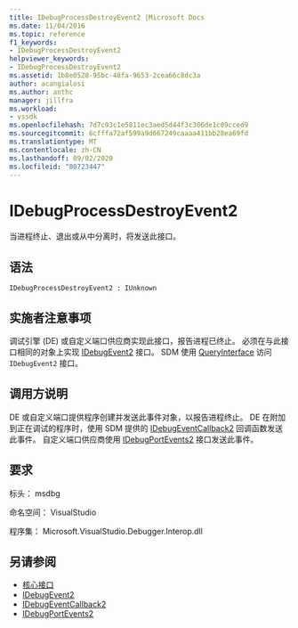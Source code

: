 ```yaml
---
title: IDebugProcessDestroyEvent2 |Microsoft Docs
ms.date: 11/04/2016
ms.topic: reference
f1_keywords:
- IDebugProcessDestroyEvent2
helpviewer_keywords:
- IDebugProcessDestroyEvent2
ms.assetid: 1b8e0528-95bc-48fa-9653-2cea66c8dc3a
author: acangialosi
ms.author: anthc
manager: jillfra
ms.workload:
- vssdk
ms.openlocfilehash: 7d7c93c1e5811ec3aed5d44f3c306de1c09cced9
ms.sourcegitcommit: 6cfffa72af599a9d667249caaaa411bb28ea69fd
ms.translationtype: MT
ms.contentlocale: zh-CN
ms.lasthandoff: 09/02/2020
ms.locfileid: "80723447"
---
```

# <a name="idebugprocessdestroyevent2"></a>IDebugProcessDestroyEvent2
当进程终止、退出或从中分离时，将发送此接口。

## <a name="syntax"></a>语法

```
IDebugProcessDestroyEvent2 : IUnknown
```

## <a name="notes-for-implementers"></a>实施者注意事项
 调试引擎 (DE) 或自定义端口供应商实现此接口，报告进程已终止。 必须在与此接口相同的对象上实现 [IDebugEvent2](../../../extensibility/debugger/reference/idebugevent2.md) 接口。 SDM 使用 [QueryInterface](/cpp/atl/queryinterface) 访问 `IDebugEvent2` 接口。

## <a name="notes-for-callers"></a>调用方说明
 DE 或自定义端口提供程序创建并发送此事件对象，以报告进程终止。 DE 在附加到正在调试的程序时，使用 SDM 提供的 [IDebugEventCallback2](../../../extensibility/debugger/reference/idebugeventcallback2.md) 回调函数发送此事件。 自定义端口供应商使用 [IDebugPortEvents2](../../../extensibility/debugger/reference/idebugportevents2.md) 接口发送此事件。

## <a name="requirements"></a>要求
 标头： msdbg

 命名空间： VisualStudio

 程序集： Microsoft.VisualStudio.Debugger.Interop.dll

## <a name="see-also"></a>另请参阅
- [核心接口](../../../extensibility/debugger/reference/core-interfaces.md)
- [IDebugEvent2](../../../extensibility/debugger/reference/idebugevent2.md)
- [IDebugEventCallback2](../../../extensibility/debugger/reference/idebugeventcallback2.md)
- [IDebugPortEvents2](../../../extensibility/debugger/reference/idebugportevents2.md)
